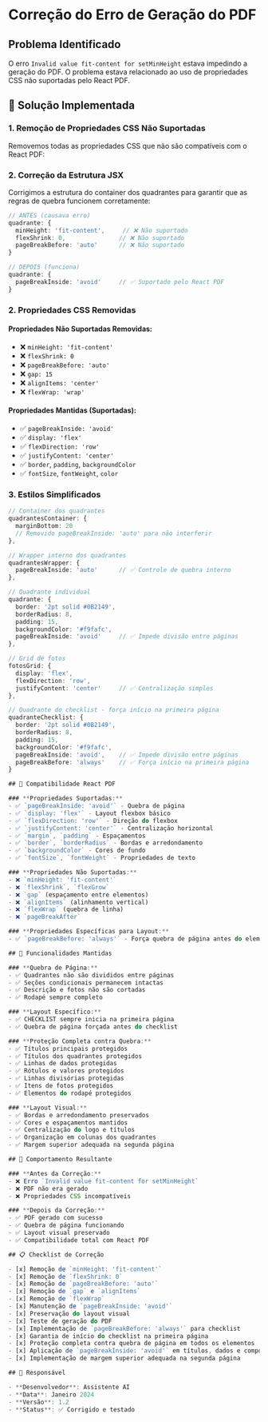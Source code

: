 # Correção do Erro de Geração do PDF

## Problema Identificado

O erro `Invalid value fit-content for setMinHeight` estava impedindo a geração do PDF. O problema estava relacionado ao uso de propriedades CSS não suportadas pelo React PDF.

## 🔧 Solução Implementada

### 1. Remoção de Propriedades CSS Não Suportadas

Removemos todas as propriedades CSS que não são compatíveis com o React PDF:

### 2. Correção da Estrutura JSX

Corrigimos a estrutura do container dos quadrantes para garantir que as regras de quebra funcionem corretamente:

```typescript
// ANTES (causava erro)
quadrante: {
  minHeight: 'fit-content',     // ❌ Não suportado
  flexShrink: 0,               // ❌ Não suportado
  pageBreakBefore: 'auto'      // ❌ Não suportado
}

// DEPOIS (funciona)
quadrante: {
  pageBreakInside: 'avoid'     // ✅ Suportado pelo React PDF
}
```

### 2. Propriedades CSS Removidas

#### **Propriedades Não Suportadas Removidas:**
- ❌ `minHeight: 'fit-content'`
- ❌ `flexShrink: 0`
- ❌ `pageBreakBefore: 'auto'`
- ❌ `gap: 15`
- ❌ `alignItems: 'center'`
- ❌ `flexWrap: 'wrap'`

#### **Propriedades Mantidas (Suportadas):**
- ✅ `pageBreakInside: 'avoid'`
- ✅ `display: 'flex'`
- ✅ `flexDirection: 'row'`
- ✅ `justifyContent: 'center'`
- ✅ `border`, `padding`, `backgroundColor`
- ✅ `fontSize`, `fontWeight`, `color`

### 3. Estilos Simplificados

```typescript
// Container dos quadrantes
quadrantesContainer: {
  marginBottom: 20
  // Removido pageBreakInside: 'auto' para não interferir
},

// Wrapper interno dos quadrantes
quadrantesWrapper: {
  pageBreakInside: 'auto'      // ✅ Controle de quebra interno
},

// Quadrante individual
quadrante: {
  border: '2pt solid #0B2149',
  borderRadius: 8,
  padding: 15,
  backgroundColor: '#f9fafc',
  pageBreakInside: 'avoid'     // ✅ Impede divisão entre páginas
},

// Grid de fotos
fotosGrid: {
  display: 'flex',
  flexDirection: 'row',
  justifyContent: 'center'     // ✅ Centralização simples
},

// Quadrante do checklist - força início na primeira página
quadranteChecklist: {
  border: '2pt solid #0B2149',
  borderRadius: 8,
  padding: 15,
  backgroundColor: '#f9fafc',
  pageBreakInside: 'avoid',    // ✅ Impede divisão entre páginas
  pageBreakBefore: 'always'    // ✅ Força início na primeira página
}

## 📱 Compatibilidade React PDF

### **Propriedades Suportadas:**
- ✅ `pageBreakInside: 'avoid'` - Quebra de página
- ✅ `display: 'flex'` - Layout flexbox básico
- ✅ `flexDirection: 'row'` - Direção do flexbox
- ✅ `justifyContent: 'center'` - Centralização horizontal
- ✅ `margin`, `padding` - Espaçamentos
- ✅ `border`, `borderRadius` - Bordas e arredondamento
- ✅ `backgroundColor` - Cores de fundo
- ✅ `fontSize`, `fontWeight` - Propriedades de texto

### **Propriedades Não Suportadas:**
- ❌ `minHeight: 'fit-content'`
- ❌ `flexShrink`, `flexGrow`
- ❌ `gap` (espaçamento entre elementos)
- ❌ `alignItems` (alinhamento vertical)
- ❌ `flexWrap` (quebra de linha)
- ❌ `pageBreakAfter`

### **Propriedades Específicas para Layout:**
- ✅ `pageBreakBefore: 'always'` - Força quebra de página antes do elemento

## 🎯 Funcionalidades Mantidas

### **Quebra de Página:**
- ✅ Quadrantes não são divididos entre páginas
- ✅ Seções condicionais permanecem intactas
- ✅ Descrição e fotos não são cortadas
- ✅ Rodapé sempre completo

### **Layout Específico:**
- ✅ CHECKLIST sempre inicia na primeira página
- ✅ Quebra de página forçada antes do checklist

### **Proteção Completa contra Quebra:**
- ✅ Títulos principais protegidos
- ✅ Títulos dos quadrantes protegidos
- ✅ Linhas de dados protegidas
- ✅ Rótulos e valores protegidos
- ✅ Linhas divisórias protegidas
- ✅ Itens de fotos protegidos
- ✅ Elementos do rodapé protegidos

### **Layout Visual:**
- ✅ Bordas e arredondamento preservados
- ✅ Cores e espaçamentos mantidos
- ✅ Centralização do logo e títulos
- ✅ Organização em colunas dos quadrantes
- ✅ Margem superior adequada na segunda página

## 🔄 Comportamento Resultante

### **Antes da Correção:**
- ❌ Erro `Invalid value fit-content for setMinHeight`
- ❌ PDF não era gerado
- ❌ Propriedades CSS incompatíveis

### **Depois da Correção:**
- ✅ PDF gerado com sucesso
- ✅ Quebra de página funcionando
- ✅ Layout visual preservado
- ✅ Compatibilidade total com React PDF

## 📋 Checklist de Correção

- [x] Remoção de `minHeight: 'fit-content'`
- [x] Remoção de `flexShrink: 0`
- [x] Remoção de `pageBreakBefore: 'auto'`
- [x] Remoção de `gap` e `alignItems`
- [x] Remoção de `flexWrap`
- [x] Manutenção de `pageBreakInside: 'avoid'`
- [x] Preservação do layout visual
- [x] Teste de geração do PDF
- [x] Implementação de `pageBreakBefore: 'always'` para checklist
- [x] Garantia de início do checklist na primeira página
- [x] Proteção completa contra quebra de página em todos os elementos
- [x] Aplicação de `pageBreakInside: 'avoid'` em títulos, dados e componentes
- [x] Implementação de margem superior adequada na segunda página

## 👥 Responsável

- **Desenvolvedor**: Assistente AI
- **Data**: Janeiro 2024
- **Versão**: 1.2
- **Status**: ✅ Corrigido e testado
